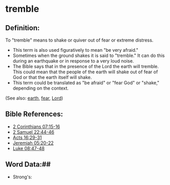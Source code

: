 # tremble #

## Definition: ##

To "tremble" means to shake or quiver out of fear or extreme distress.

* This term is also used figuratively to mean "be very afraid."
* Sometimes when the ground shakes it is said to "tremble." It can do this during an earthquake or in response to  a very loud noise.
* The Bible says that in the presence of the Lord the earth will tremble. This could mean that the people of the earth will shake out of fear of God or that the earth itself will shake.
* This term could be translated as "be afraid" or "fear God" or "shake," depending on the context.


(See also: [earth](../other/earth.md), [fear](../kt/fear.md), [Lord](../kt/lordgod.md))

## Bible References: ##

* [2 Corinthians 07:15-16](rc://en/tn/help/2co/07/15)
* [2 Samuel 22:44-46](rc://en/tn/help/2sa/22/44)
* [Acts 16:29-31](rc://en/tn/help/act/16/29)
* [Jeremiah 05:20-22](rc://en/tn/help/jer/05/20)
* [Luke 08:47-48](rc://en/tn/help/luk/08/47)

## Word Data:##

* Strong's: 

